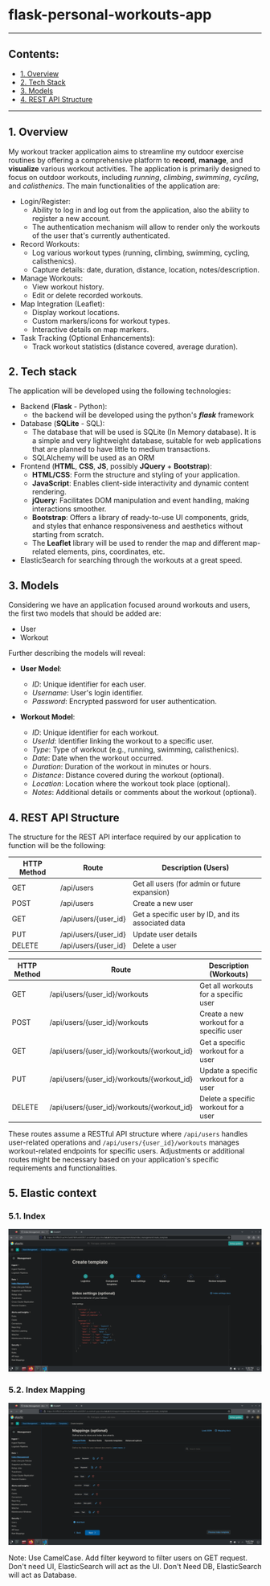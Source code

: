 # flask-personal-workouts-app

----------------------
## Contents:
- [1. Overview](#1-overview)
- [2. Tech Stack](#2-tech-stack)
- [3. Models](#3-models)
- [4. REST API Structure](#4-rest-api-structure)
----------------------


## 1. Overview
My workout tracker application aims to streamline my outdoor exercise routines by offering a comprehensive platform to **record**, **manage**, and **visualize** various workout activities. The application is primarily designed to focus on outdoor workouts, including *running*, *climbing*, *swimming*, *cycling*, and *calisthenics*. The main functionalities of the application are:
- Login/Register:
    - Ability to log in and log out from the application, also the ability to register a new account.
    - The authentication mechanism will allow to render only the workouts of the user that's currently authenticated.
- Record Workouts:
    - Log various workout types (running, climbing, swimming, cycling, calisthenics).
    - Capture details: date, duration, distance, location, notes/description.
- Manage Workouts:
    - View workout history.
    - Edit or delete recorded workouts.
- Map Integration (Leaflet):
    - Display workout locations.
    - Custom markers/icons for workout types.
    - Interactive details on map markers.
- Task Tracking (Optional Enhancements):
    - Track workout statistics (distance covered, average duration).

## 2. Tech stack
The application will be developed using the following technologies:

- Backend (**Flask** - Python): 
    - the backend will be developed using the python's ***flask*** framework
- Database (**SQLite** - SQL):
    - The database that will be used is SQLite (In Memory database). It is a simple and very lightweight database, suitable for web applications that are planned to have little to medium transactions.
    - SQLAlchemy will be used as an ORM
- Frontend (**HTML**, **CSS**, **JS**, possibly **JQuery** + **Bootstrap**):
    - **HTML/CSS**: Form the structure and styling of your application.
    - **JavaScript**: Enables client-side interactivity and dynamic content rendering.
    - **jQuery**: Facilitates DOM manipulation and event handling, making interactions smoother.
    - **Bootstrap**: Offers a library of ready-to-use UI components, grids, and styles that enhance responsiveness and aesthetics without starting from scratch.
    - The **Leaflet** library will be used to render the map and different map-related elements, pins, coordinates, etc.
- ElasticSearch for searching through the workouts at a great speed.

## 3. Models
Considering we have an application focused around workouts and users, the first two models that should be added are: 
- User
- Workout 

Further describing the models will reveal:
- **User Model**:
    - *ID*: Unique identifier for each user.
    - *Username*: User's login identifier.
    - *Password*: Encrypted password for user authentication.

- **Workout Model**:
    - *ID*: Unique identifier for each workout.
    - *UserId*: Identifier linking the workout to a specific user.
    - *Type*: Type of workout (e.g., running, swimming, calisthenics).
    - *Date*: Date when the workout occurred.
    - *Duration*: Duration of the workout in minutes or hours.
    - *Distance*: Distance covered during the workout (optional).
    - *Location*: Location where the workout took place (optional).
    - *Notes*: Additional details or comments about the workout (optional).

## 4. REST API Structure
The structure for the REST API interface required by our application to function will be the following:

| HTTP Method | Route                         | Description (Users)                                    |
|-------------|-------------------------------|--------------------------------------------------------|
| GET         | /api/users                    | Get all users (for admin or future expansion)          |
| POST        | /api/users                    | Create a new user                                      |
| GET         | /api/users/{user_id}          | Get a specific user by ID, and its associated data     |
| PUT         | /api/users/{user_id}          | Update user details                                    |
| DELETE      | /api/users/{user_id}          | Delete a user                                          |

| HTTP Method | Route                         | Description (Workouts)                                 |
|-------------|-------------------------------|--------------------------------------------------------|
| GET         | /api/users/{user_id}/workouts | Get all workouts for a specific user                   |
| POST        | /api/users/{user_id}/workouts | Create a new workout for a specific user               |
| GET         | /api/users/{user_id}/workouts/{workout_id} | Get a specific workout for a user         |
| PUT         | /api/users/{user_id}/workouts/{workout_id} | Update a specific workout for a user      |
| DELETE      | /api/users/{user_id}/workouts/{workout_id} | Delete a specific workout for a user      |

These routes assume a RESTful API structure where `/api/users` handles user-related operations and `/api/users/{user_id}/workouts` manages workout-related endpoints for specific users. Adjustments or additional routes might be necessary based on your application's specific requirements and functionalities.

## 5. Elastic context

### 5.1. Index

![index](./1-index-pattern.png)

### 5.2. Index Mapping


![mapping](./2-mappings.png)

Note:
Use CamelCase.
Add filter keyword to filter users on GET request.
Don't need UI, ElasticSearch will act as the UI.
Don't Need DB, ElasticSearch will act as Database.